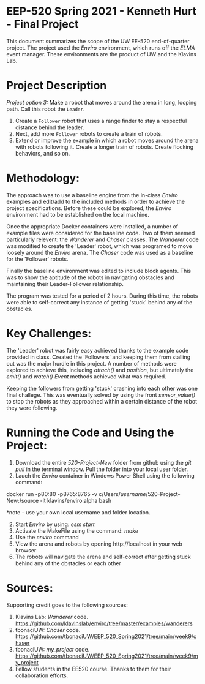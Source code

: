 # EEP-520 Spring 2021 - Kenneth Hurt - Final Project 
This document summarizes the scope of the UW EE-520 end-of-quarter project. The project used the _Enviro_ environment, which runs off the _ELMA_ event manager. These environments are the product of UW and the Klavins Lab.

# Project Description

*Project option 3:* Make a robot that moves around the arena in long, looping path. Call this robot the `Leader`.
   1. Create a `Follower` robot that uses a range finder to stay a respectful distance behind the leader.
   2. Next, add more `Follower` robots to create a train of robots.
   3. Extend or improve the example in which a robot moves around the arena with robots following it. Create a longer train of robots. Create flocking behaviors, and so on.

# Methodology:

The approach was to use a baseline engine from the in-class _Enviro_ examples and edit/add to the included methods in order to achieve the project specifications. Before these could be explored, the _Enviro_ environment had to be established on the local machine. 

Once the appropriate Docker containers were installed, a number of example files were considered for the baseline code. Two of them seemed particularly relevent: the _Wanderer_ and _Chaser_ classes. The _Wanderer_ code was modified to create the 'Leader' robot, which was programed to move loosely around the _Enviro_ arena. The _Chaser_ code was used as a baseline for the 'Follower' robots.

Finally the baseline environment was edited to include block agents. This was to show the aptitude of the robots in navigating obstacles and maintaining their Leader-Follower relationship.

The program was tested for a period of 2 hours. During this time, the robots were able to self-correct any instance of getting 'stuck' behind any of the obstacles.

# Key Challenges:

The 'Leader' robot was fairly easy achieved thanks to the example code provided in class. Created the 'Followers' and keeping them from stalling out was the major hurdle in this project. A number of methods were explored to achieve this, including _attach()_ and _position_, but ultimately the _emit()_ and _watch()_ _Event_ methods achieved what was required. 

Keeping the followers from getting 'stuck' crashing into each other was one final challege. This was eventually solved by using the front _sensor_value()_ to stop the robots as they approached within a certain distance of the robot they were following.

# Running the Code and Using the Project:

1. Download the entire _520-Project-New_ folder from github using the _git pull_ in the terminal window. Pull the folder into your local user folder.
2. Lauch the _Enviro_ container in Windows Power Shell using the following command: 
 
docker run -p80:80 -p8765:8765 -v c/Users/_username_/520-Project-New:/source -it klavins/enviro:alpha bash

*note - use your own local username and folder location.

2. Start _Enviro_ by using: _esm start_
3. Activate the MakeFile using the command: _make_
4. Use the _enviro_ command
5. View the arena and robots by opening http://localhost in your web browser
6. The robots will navigate the arena and self-correct after getting stuck behind any of the obstacles or each other

# Sources:

Supporting credit goes to the following sources:

1. Klavins Lab: _Wanderer_ code. https://github.com/klavinslab/enviro/tree/master/examples/wanderers
2. tbonaciUW: _Chaser_ code. https://github.com/tbonaciUW/EEP_520_Spring2021/tree/main/week9/chaser
3. tbonaciUW: _my_project_ code. https://github.com/tbonaciUW/EEP_520_Spring2021/tree/main/week9/my_project
4. Fellow students in the EE520 course. Thanks to them for their collaboration efforts.
